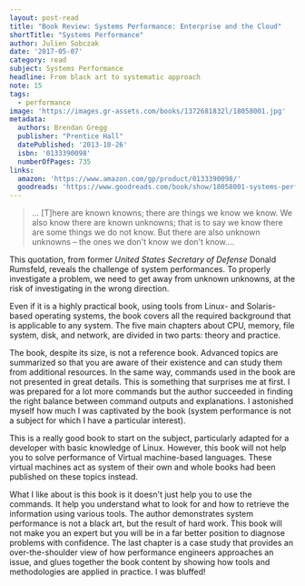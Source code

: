 ```yaml
---
layout: post-read
title: "Book Review: Systems Performance: Enterprise and the Cloud"
shortTitle: "Systems Performance"
author: Julien Sobczak
date: '2017-05-07'
category: read
subject: Systems Performance
headline: From black art to systematic approach
note: 15
tags:
  - performance
image: 'https://images.gr-assets.com/books/1372681832l/18058001.jpg'
metadata:
  authors: Brendan Gregg
  publisher: "Prentice Hall"
  datePublished: '2013-10-26'
  isbn: '0133390098'
  numberOfPages: 735
links:
  amazon: 'https://www.amazon.com/gp/product/0133390098/'
  goodreads: 'https://www.goodreads.com/book/show/18058001-systems-performance'
---
```


> ... [T]here are known knowns; there are things we know we know. We also know there are known unknowns; that is to say we know there are some things we do not know. But there are also unknown unknowns – the ones we don't know we don't know....

This quotation, from former *United States Secretary of Defense* Donald Rumsfeld, reveals the challenge of system performances. To properly investigate a problem, we need to get away from unknown unknowns, at the risk of investigating in the wrong direction.

Even if it is a highly practical book, using tools from Linux- and Solaris- based operating systems, the book covers all the required background that is applicable to any system. The five main chapters about CPU, memory, file system, disk, and network, are divided in two parts: theory and practice.

The book, despite its size, is not a reference book. Advanced topics are summarized so that you are aware of their existence and can study them from additional resources. In the same way, commands used in the book are not presented in great details. This is something that surprises me at first. I was prepared for a lot more commands but the author succeeded in finding the right balance between command outputs and explanations. I astonished myself how much I was captivated by the book (system performance is not a subject for which I have a particular interest). 

This is a really good book to start on the subject, particularly adapted for a developer with basic knowledge of Linux. However, this book will not help you to solve performance of Virtual machine-based languages. These virtual machines act as system of their own and whole books had been published on these topics instead.

What I like about is this book is it doesn't just help you to use the commands. It help you understand what to look for and how to retrieve the information using various tools. The author demonstrates system performance is not a black art, but the result of hard work. This book will not make you an expert but you will be in a far better position to diagnose problems with confidence. The last chapter is a case study that provides an over-the-shoulder view of how performance engineers approaches an issue, and glues together the book content by showing how tools and methodologies are applied in practice. I was bluffed!
